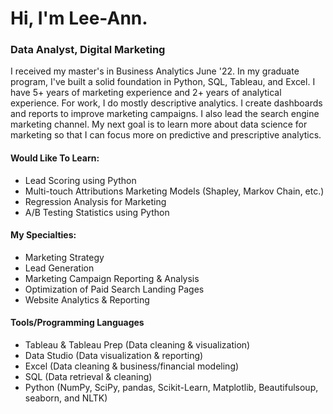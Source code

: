 # Hi, I'm Lee-Ann.
### Data Analyst, Digital Marketing

I received my master's in Business Analytics June '22. In my graduate program, I've built a solid foundation in Python, SQL, Tableau, and Excel. I have 5+ years of marketing experience and 2+ years of analytical experience. For work, I do mostly descriptive analytics. I create dashboards and reports to improve marketing campaigns. I also lead the search engine marketing channel. My next goal is to learn more about data science for marketing so that I can focus more on predictive and prescriptive analytics.

#### Would Like To Learn: 
- Lead Scoring using Python
- Multi-touch Attributions Marketing Models (Shapley, Markov Chain, etc.)
- Regression Analysis for Marketing 
- A/B Testing Statistics using Python

#### My Specialties:
-	Marketing Strategy
-	Lead Generation
-	Marketing Campaign Reporting & Analysis
-	Optimization of Paid Search Landing Pages 
- Website Analytics & Reporting

#### Tools/Programming Languages
- Tableau & Tableau Prep (Data cleaning & visualization)
- Data Studio (Data visualization & reporting)
- Excel (Data cleaning & business/financial modeling)
- SQL (Data retrieval & cleaning)
- Python (NumPy, SciPy, pandas, Scikit-Learn, Matplotlib, Beautifulsoup, seaborn, and NLTK)
